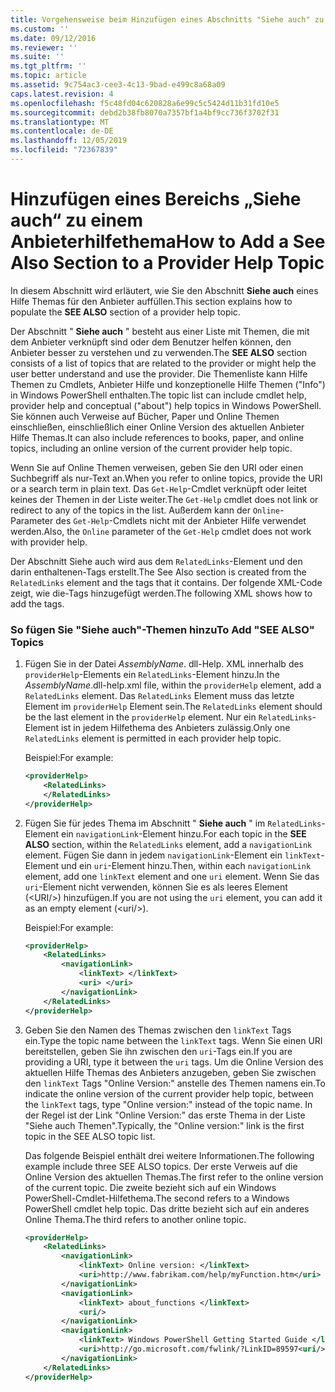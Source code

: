```yaml
---
title: Vorgehensweise beim Hinzufügen eines Abschnitts "Siehe auch" zu einem Anbieter-Hilfethema | Microsoft-Dokumentation
ms.custom: ''
ms.date: 09/12/2016
ms.reviewer: ''
ms.suite: ''
ms.tgt_pltfrm: ''
ms.topic: article
ms.assetid: 9c754ac3-cee3-4c13-9bad-e499c8a68a09
caps.latest.revision: 4
ms.openlocfilehash: f5c48fd04c620828a6e99c5c5424d11b31fd10e5
ms.sourcegitcommit: debd2b38fb8070a7357bf1a4bf9cc736f3702f31
ms.translationtype: MT
ms.contentlocale: de-DE
ms.lasthandoff: 12/05/2019
ms.locfileid: "72367839"
---
```

# <a name="how-to-add-a-see-also-section-to-a-provider-help-topic"></a><span data-ttu-id="fc7db-102">Hinzufügen eines Bereichs „Siehe auch“ zu einem Anbieterhilfethema</span><span class="sxs-lookup"><span data-stu-id="fc7db-102">How to Add a See Also Section to a Provider Help Topic</span></span>

<span data-ttu-id="fc7db-103">In diesem Abschnitt wird erläutert, wie Sie den Abschnitt **Siehe auch** eines Hilfe Themas für den Anbieter auffüllen.</span><span class="sxs-lookup"><span data-stu-id="fc7db-103">This section explains how to populate the **SEE ALSO** section of a provider help topic.</span></span>

<span data-ttu-id="fc7db-104">Der Abschnitt " **Siehe auch** " besteht aus einer Liste mit Themen, die mit dem Anbieter verknüpft sind oder dem Benutzer helfen können, den Anbieter besser zu verstehen und zu verwenden.</span><span class="sxs-lookup"><span data-stu-id="fc7db-104">The **SEE ALSO** section consists of a list of topics that are related to the provider or might help the user better understand and use the provider.</span></span> <span data-ttu-id="fc7db-105">Die Themenliste kann Hilfe Themen zu Cmdlets, Anbieter Hilfe und konzeptionelle Hilfe Themen ("Info") in Windows PowerShell enthalten.</span><span class="sxs-lookup"><span data-stu-id="fc7db-105">The topic list can include cmdlet help, provider help and conceptual ("about") help topics in Windows PowerShell.</span></span> <span data-ttu-id="fc7db-106">Sie können auch Verweise auf Bücher, Paper und Online Themen einschließen, einschließlich einer Online Version des aktuellen Anbieter Hilfe Themas.</span><span class="sxs-lookup"><span data-stu-id="fc7db-106">It can also include references to books, paper, and online topics, including an online version of the current provider help topic.</span></span>

<span data-ttu-id="fc7db-107">Wenn Sie auf Online Themen verweisen, geben Sie den URI oder einen Suchbegriff als nur-Text an.</span><span class="sxs-lookup"><span data-stu-id="fc7db-107">When you refer to online topics, provide the URI or a search term in plain text.</span></span> <span data-ttu-id="fc7db-108">Das `Get-Help`-Cmdlet verknüpft oder leitet keines der Themen in der Liste weiter.</span><span class="sxs-lookup"><span data-stu-id="fc7db-108">The `Get-Help` cmdlet does not link or redirect to any of the topics in the list.</span></span> <span data-ttu-id="fc7db-109">Außerdem kann der `Online`-Parameter des `Get-Help`-Cmdlets nicht mit der Anbieter Hilfe verwendet werden.</span><span class="sxs-lookup"><span data-stu-id="fc7db-109">Also, the `Online` parameter of the `Get-Help` cmdlet does not work with provider help.</span></span>

<span data-ttu-id="fc7db-110">Der Abschnitt Siehe auch wird aus dem `RelatedLinks`-Element und den darin enthaltenen-Tags erstellt.</span><span class="sxs-lookup"><span data-stu-id="fc7db-110">The See Also section is created from the `RelatedLinks` element and the tags that it contains.</span></span> <span data-ttu-id="fc7db-111">Der folgende XML-Code zeigt, wie die-Tags hinzugefügt werden.</span><span class="sxs-lookup"><span data-stu-id="fc7db-111">The following XML shows how to add the tags.</span></span>

### <a name="to-add-see-also-topics"></a><span data-ttu-id="fc7db-112">So fügen Sie "Siehe auch"-Themen hinzu</span><span class="sxs-lookup"><span data-stu-id="fc7db-112">To Add "SEE ALSO" Topics</span></span>

1. <span data-ttu-id="fc7db-113">Fügen Sie in der Datei *AssemblyName*. dll-Help. XML innerhalb des `providerHelp`-Elements ein `RelatedLinks`-Element hinzu.</span><span class="sxs-lookup"><span data-stu-id="fc7db-113">In the *AssemblyName*.dll-help.xml file, within the `providerHelp` element, add a `RelatedLinks` element.</span></span> <span data-ttu-id="fc7db-114">Das `RelatedLinks` Element muss das letzte Element im `providerHelp` Element sein.</span><span class="sxs-lookup"><span data-stu-id="fc7db-114">The `RelatedLinks` element should be the last element in the `providerHelp` element.</span></span> <span data-ttu-id="fc7db-115">Nur ein `RelatedLinks`-Element ist in jedem Hilfethema des Anbieters zulässig.</span><span class="sxs-lookup"><span data-stu-id="fc7db-115">Only one `RelatedLinks` element is permitted in each provider help topic.</span></span>

   <span data-ttu-id="fc7db-116">Beispiel:</span><span class="sxs-lookup"><span data-stu-id="fc7db-116">For example:</span></span>

    ```xml
    <providerHelp>
        <RelatedLinks>
        </RelatedLinks>
    </providerHelp>
    ```

2. <span data-ttu-id="fc7db-117">Fügen Sie für jedes Thema im Abschnitt " **Siehe auch** " im `RelatedLinks`-Element ein `navigationLink`-Element hinzu.</span><span class="sxs-lookup"><span data-stu-id="fc7db-117">For each topic in the **SEE ALSO** section, within the `RelatedLinks` element, add a `navigationLink` element.</span></span> <span data-ttu-id="fc7db-118">Fügen Sie dann in jedem `navigationLink`-Element ein `linkText`-Element und ein `uri`-Element hinzu.</span><span class="sxs-lookup"><span data-stu-id="fc7db-118">Then, within each `navigationLink` element, add one `linkText` element and one `uri` element.</span></span> <span data-ttu-id="fc7db-119">Wenn Sie das `uri`-Element nicht verwenden, können Sie es als leeres Element (\<URI/>) hinzufügen.</span><span class="sxs-lookup"><span data-stu-id="fc7db-119">If you are not using the `uri` element, you can add it as an empty element (\<uri/>).</span></span>

   <span data-ttu-id="fc7db-120">Beispiel:</span><span class="sxs-lookup"><span data-stu-id="fc7db-120">For example:</span></span>

    ```xml
    <providerHelp>
        <RelatedLinks>
            <navigationLink>
                <linkText> </linkText>
                <uri> </uri>
            </navigationLink>
        </RelatedLinks>
    </providerHelp>
    ```

3. <span data-ttu-id="fc7db-121">Geben Sie den Namen des Themas zwischen den `linkText` Tags ein.</span><span class="sxs-lookup"><span data-stu-id="fc7db-121">Type the topic name between the `linkText` tags.</span></span> <span data-ttu-id="fc7db-122">Wenn Sie einen URI bereitstellen, geben Sie ihn zwischen den `uri`-Tags ein.</span><span class="sxs-lookup"><span data-stu-id="fc7db-122">If you are providing a URI, type it between the `uri` tags.</span></span> <span data-ttu-id="fc7db-123">Um die Online Version des aktuellen Hilfe Themas des Anbieters anzugeben, geben Sie zwischen den `linkText` Tags "Online Version:" anstelle des Themen namens ein.</span><span class="sxs-lookup"><span data-stu-id="fc7db-123">To indicate the online version of the current provider help topic, between the `linkText` tags, type "Online version:" instead of the topic name.</span></span> <span data-ttu-id="fc7db-124">In der Regel ist der Link "Online Version:" das erste Thema in der Liste "Siehe auch Themen".</span><span class="sxs-lookup"><span data-stu-id="fc7db-124">Typically, the "Online version:" link is the first topic in the SEE ALSO topic list.</span></span>

   <span data-ttu-id="fc7db-125">Das folgende Beispiel enthält drei weitere Informationen.</span><span class="sxs-lookup"><span data-stu-id="fc7db-125">The following example include three SEE ALSO topics.</span></span> <span data-ttu-id="fc7db-126">Der erste Verweis auf die Online Version des aktuellen Themas.</span><span class="sxs-lookup"><span data-stu-id="fc7db-126">The first refer to the online version of the current topic.</span></span> <span data-ttu-id="fc7db-127">Die zweite bezieht sich auf ein Windows PowerShell-Cmdlet-Hilfethema.</span><span class="sxs-lookup"><span data-stu-id="fc7db-127">The second refers to a Windows PowerShell cmdlet help topic.</span></span> <span data-ttu-id="fc7db-128">Das dritte bezieht sich auf ein anderes Online Thema.</span><span class="sxs-lookup"><span data-stu-id="fc7db-128">The third refers to another online topic.</span></span>

    ```xml
    <providerHelp>
        <RelatedLinks>
            <navigationLink>
                <linkText> Online version: </linkText>
                <uri>http://www.fabrikam.com/help/myFunction.htm</uri>
            </navigationLink>
            <navigationLink>
                <linkText> about_functions </linkText>
                <uri/>
            </navigationLink>
            <navigationLink>
                <linkText> Windows PowerShell Getting Started Guide </linkText>
                <uri>http://go.microsoft.com/fwlink/?LinkID=89597<uri/>
            </navigationLink>
        </RelatedLinks>
    </providerHelp>
    ```